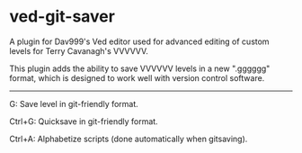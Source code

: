 # ved-git-saver
A plugin for Dav999's Ved editor used for advanced editing of custom levels for Terry Cavanagh's VVVVVV.

This plugin adds the ability to save VVVVVV levels in a new ".gggggg" format, which is designed to work well with version control software.

---

G: Save level in git-friendly format.

Ctrl+G: Quicksave in git-friendly format.

Ctrl+A: Alphabetize scripts (done automatically when gitsaving).
